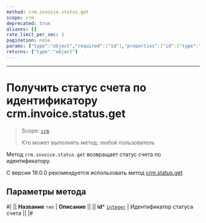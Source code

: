 ```yaml
---
method: crm.invoice.status.get
scope: crm
deprecated: true
aliases: []
rate_limit_per_sec: 2
pagination: none
params: {"type":"object","required":["id"],"properties":{"id":{"type":"integer"}}}
returns: {"type":"object"}
---
```



---

# Получить статус счета по идентификатору crm.invoice.status.get

> Scope: [`crm`](../../../scopes/permissions.md)
>
> Кто может выполнять метод: любой пользователь

Метод `crm.invoice.status.get` возвращает статус счета по идентификатору.



С версии 19.0.0 рекомендуется использовать метод [crm.status.get](../../../crm/status/crm-status-get.md)



## Параметры метода



#|
|| **Название**
`тип` | **Описание** ||
|| **id*** 
[`integer`](../../../data-types.md) | Идентификатор статуса счета ||
|#

